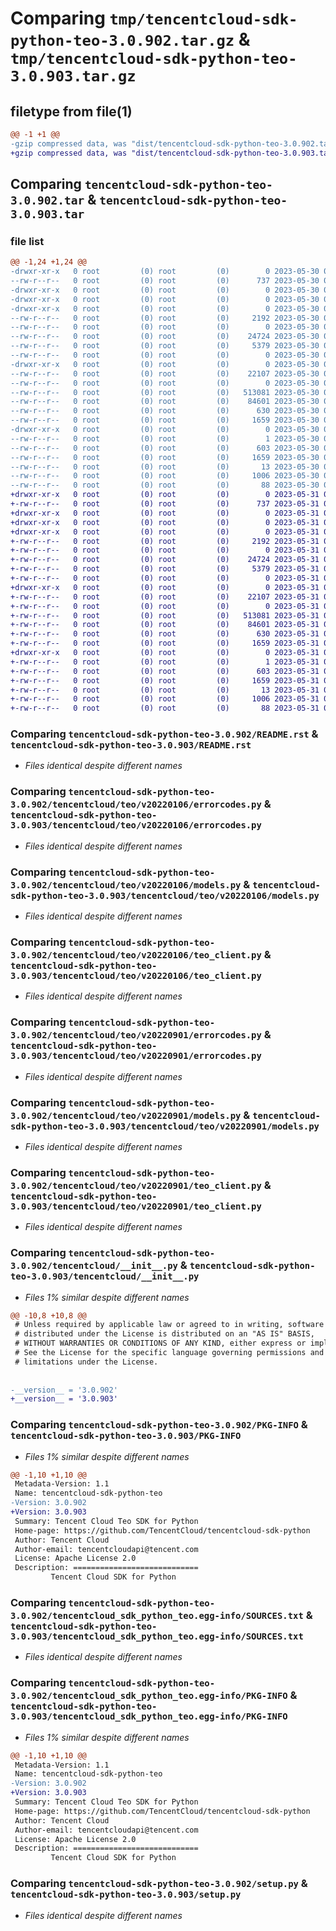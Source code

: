 # Comparing `tmp/tencentcloud-sdk-python-teo-3.0.902.tar.gz` & `tmp/tencentcloud-sdk-python-teo-3.0.903.tar.gz`

## filetype from file(1)

```diff
@@ -1 +1 @@
-gzip compressed data, was "dist/tencentcloud-sdk-python-teo-3.0.902.tar", last modified: Tue May 30 00:34:09 2023, max compression
+gzip compressed data, was "dist/tencentcloud-sdk-python-teo-3.0.903.tar", last modified: Wed May 31 02:22:42 2023, max compression
```

## Comparing `tencentcloud-sdk-python-teo-3.0.902.tar` & `tencentcloud-sdk-python-teo-3.0.903.tar`

### file list

```diff
@@ -1,24 +1,24 @@
-drwxr-xr-x   0 root         (0) root         (0)        0 2023-05-30 00:34:09.000000 tencentcloud-sdk-python-teo-3.0.902/
--rw-r--r--   0 root         (0) root         (0)      737 2023-05-30 00:34:09.000000 tencentcloud-sdk-python-teo-3.0.902/README.rst
-drwxr-xr-x   0 root         (0) root         (0)        0 2023-05-30 00:34:09.000000 tencentcloud-sdk-python-teo-3.0.902/tencentcloud/
-drwxr-xr-x   0 root         (0) root         (0)        0 2023-05-30 00:34:09.000000 tencentcloud-sdk-python-teo-3.0.902/tencentcloud/teo/
-drwxr-xr-x   0 root         (0) root         (0)        0 2023-05-30 00:34:09.000000 tencentcloud-sdk-python-teo-3.0.902/tencentcloud/teo/v20220106/
--rw-r--r--   0 root         (0) root         (0)     2192 2023-05-30 00:34:09.000000 tencentcloud-sdk-python-teo-3.0.902/tencentcloud/teo/v20220106/errorcodes.py
--rw-r--r--   0 root         (0) root         (0)        0 2023-05-30 00:34:09.000000 tencentcloud-sdk-python-teo-3.0.902/tencentcloud/teo/v20220106/__init__.py
--rw-r--r--   0 root         (0) root         (0)    24724 2023-05-30 00:34:09.000000 tencentcloud-sdk-python-teo-3.0.902/tencentcloud/teo/v20220106/models.py
--rw-r--r--   0 root         (0) root         (0)     5379 2023-05-30 00:34:09.000000 tencentcloud-sdk-python-teo-3.0.902/tencentcloud/teo/v20220106/teo_client.py
--rw-r--r--   0 root         (0) root         (0)        0 2023-05-30 00:34:09.000000 tencentcloud-sdk-python-teo-3.0.902/tencentcloud/teo/__init__.py
-drwxr-xr-x   0 root         (0) root         (0)        0 2023-05-30 00:34:09.000000 tencentcloud-sdk-python-teo-3.0.902/tencentcloud/teo/v20220901/
--rw-r--r--   0 root         (0) root         (0)    22107 2023-05-30 00:34:09.000000 tencentcloud-sdk-python-teo-3.0.902/tencentcloud/teo/v20220901/errorcodes.py
--rw-r--r--   0 root         (0) root         (0)        0 2023-05-30 00:34:09.000000 tencentcloud-sdk-python-teo-3.0.902/tencentcloud/teo/v20220901/__init__.py
--rw-r--r--   0 root         (0) root         (0)   513081 2023-05-30 00:34:09.000000 tencentcloud-sdk-python-teo-3.0.902/tencentcloud/teo/v20220901/models.py
--rw-r--r--   0 root         (0) root         (0)    84601 2023-05-30 00:34:09.000000 tencentcloud-sdk-python-teo-3.0.902/tencentcloud/teo/v20220901/teo_client.py
--rw-r--r--   0 root         (0) root         (0)      630 2023-05-30 00:34:09.000000 tencentcloud-sdk-python-teo-3.0.902/tencentcloud/__init__.py
--rw-r--r--   0 root         (0) root         (0)     1659 2023-05-30 00:34:09.000000 tencentcloud-sdk-python-teo-3.0.902/PKG-INFO
-drwxr-xr-x   0 root         (0) root         (0)        0 2023-05-30 00:34:09.000000 tencentcloud-sdk-python-teo-3.0.902/tencentcloud_sdk_python_teo.egg-info/
--rw-r--r--   0 root         (0) root         (0)        1 2023-05-30 00:34:09.000000 tencentcloud-sdk-python-teo-3.0.902/tencentcloud_sdk_python_teo.egg-info/dependency_links.txt
--rw-r--r--   0 root         (0) root         (0)      603 2023-05-30 00:34:09.000000 tencentcloud-sdk-python-teo-3.0.902/tencentcloud_sdk_python_teo.egg-info/SOURCES.txt
--rw-r--r--   0 root         (0) root         (0)     1659 2023-05-30 00:34:09.000000 tencentcloud-sdk-python-teo-3.0.902/tencentcloud_sdk_python_teo.egg-info/PKG-INFO
--rw-r--r--   0 root         (0) root         (0)       13 2023-05-30 00:34:09.000000 tencentcloud-sdk-python-teo-3.0.902/tencentcloud_sdk_python_teo.egg-info/top_level.txt
--rw-r--r--   0 root         (0) root         (0)     1006 2023-05-30 00:34:09.000000 tencentcloud-sdk-python-teo-3.0.902/setup.py
--rw-r--r--   0 root         (0) root         (0)       88 2023-05-30 00:34:09.000000 tencentcloud-sdk-python-teo-3.0.902/setup.cfg
+drwxr-xr-x   0 root         (0) root         (0)        0 2023-05-31 02:22:42.000000 tencentcloud-sdk-python-teo-3.0.903/
+-rw-r--r--   0 root         (0) root         (0)      737 2023-05-31 02:22:42.000000 tencentcloud-sdk-python-teo-3.0.903/README.rst
+drwxr-xr-x   0 root         (0) root         (0)        0 2023-05-31 02:22:42.000000 tencentcloud-sdk-python-teo-3.0.903/tencentcloud/
+drwxr-xr-x   0 root         (0) root         (0)        0 2023-05-31 02:22:42.000000 tencentcloud-sdk-python-teo-3.0.903/tencentcloud/teo/
+drwxr-xr-x   0 root         (0) root         (0)        0 2023-05-31 02:22:42.000000 tencentcloud-sdk-python-teo-3.0.903/tencentcloud/teo/v20220106/
+-rw-r--r--   0 root         (0) root         (0)     2192 2023-05-31 02:22:42.000000 tencentcloud-sdk-python-teo-3.0.903/tencentcloud/teo/v20220106/errorcodes.py
+-rw-r--r--   0 root         (0) root         (0)        0 2023-05-31 02:22:42.000000 tencentcloud-sdk-python-teo-3.0.903/tencentcloud/teo/v20220106/__init__.py
+-rw-r--r--   0 root         (0) root         (0)    24724 2023-05-31 02:22:42.000000 tencentcloud-sdk-python-teo-3.0.903/tencentcloud/teo/v20220106/models.py
+-rw-r--r--   0 root         (0) root         (0)     5379 2023-05-31 02:22:42.000000 tencentcloud-sdk-python-teo-3.0.903/tencentcloud/teo/v20220106/teo_client.py
+-rw-r--r--   0 root         (0) root         (0)        0 2023-05-31 02:22:42.000000 tencentcloud-sdk-python-teo-3.0.903/tencentcloud/teo/__init__.py
+drwxr-xr-x   0 root         (0) root         (0)        0 2023-05-31 02:22:42.000000 tencentcloud-sdk-python-teo-3.0.903/tencentcloud/teo/v20220901/
+-rw-r--r--   0 root         (0) root         (0)    22107 2023-05-31 02:22:42.000000 tencentcloud-sdk-python-teo-3.0.903/tencentcloud/teo/v20220901/errorcodes.py
+-rw-r--r--   0 root         (0) root         (0)        0 2023-05-31 02:22:42.000000 tencentcloud-sdk-python-teo-3.0.903/tencentcloud/teo/v20220901/__init__.py
+-rw-r--r--   0 root         (0) root         (0)   513081 2023-05-31 02:22:42.000000 tencentcloud-sdk-python-teo-3.0.903/tencentcloud/teo/v20220901/models.py
+-rw-r--r--   0 root         (0) root         (0)    84601 2023-05-31 02:22:42.000000 tencentcloud-sdk-python-teo-3.0.903/tencentcloud/teo/v20220901/teo_client.py
+-rw-r--r--   0 root         (0) root         (0)      630 2023-05-31 02:22:42.000000 tencentcloud-sdk-python-teo-3.0.903/tencentcloud/__init__.py
+-rw-r--r--   0 root         (0) root         (0)     1659 2023-05-31 02:22:42.000000 tencentcloud-sdk-python-teo-3.0.903/PKG-INFO
+drwxr-xr-x   0 root         (0) root         (0)        0 2023-05-31 02:22:42.000000 tencentcloud-sdk-python-teo-3.0.903/tencentcloud_sdk_python_teo.egg-info/
+-rw-r--r--   0 root         (0) root         (0)        1 2023-05-31 02:22:42.000000 tencentcloud-sdk-python-teo-3.0.903/tencentcloud_sdk_python_teo.egg-info/dependency_links.txt
+-rw-r--r--   0 root         (0) root         (0)      603 2023-05-31 02:22:42.000000 tencentcloud-sdk-python-teo-3.0.903/tencentcloud_sdk_python_teo.egg-info/SOURCES.txt
+-rw-r--r--   0 root         (0) root         (0)     1659 2023-05-31 02:22:42.000000 tencentcloud-sdk-python-teo-3.0.903/tencentcloud_sdk_python_teo.egg-info/PKG-INFO
+-rw-r--r--   0 root         (0) root         (0)       13 2023-05-31 02:22:42.000000 tencentcloud-sdk-python-teo-3.0.903/tencentcloud_sdk_python_teo.egg-info/top_level.txt
+-rw-r--r--   0 root         (0) root         (0)     1006 2023-05-31 02:22:42.000000 tencentcloud-sdk-python-teo-3.0.903/setup.py
+-rw-r--r--   0 root         (0) root         (0)       88 2023-05-31 02:22:42.000000 tencentcloud-sdk-python-teo-3.0.903/setup.cfg
```

### Comparing `tencentcloud-sdk-python-teo-3.0.902/README.rst` & `tencentcloud-sdk-python-teo-3.0.903/README.rst`

 * *Files identical despite different names*

### Comparing `tencentcloud-sdk-python-teo-3.0.902/tencentcloud/teo/v20220106/errorcodes.py` & `tencentcloud-sdk-python-teo-3.0.903/tencentcloud/teo/v20220106/errorcodes.py`

 * *Files identical despite different names*

### Comparing `tencentcloud-sdk-python-teo-3.0.902/tencentcloud/teo/v20220106/models.py` & `tencentcloud-sdk-python-teo-3.0.903/tencentcloud/teo/v20220106/models.py`

 * *Files identical despite different names*

### Comparing `tencentcloud-sdk-python-teo-3.0.902/tencentcloud/teo/v20220106/teo_client.py` & `tencentcloud-sdk-python-teo-3.0.903/tencentcloud/teo/v20220106/teo_client.py`

 * *Files identical despite different names*

### Comparing `tencentcloud-sdk-python-teo-3.0.902/tencentcloud/teo/v20220901/errorcodes.py` & `tencentcloud-sdk-python-teo-3.0.903/tencentcloud/teo/v20220901/errorcodes.py`

 * *Files identical despite different names*

### Comparing `tencentcloud-sdk-python-teo-3.0.902/tencentcloud/teo/v20220901/models.py` & `tencentcloud-sdk-python-teo-3.0.903/tencentcloud/teo/v20220901/models.py`

 * *Files identical despite different names*

### Comparing `tencentcloud-sdk-python-teo-3.0.902/tencentcloud/teo/v20220901/teo_client.py` & `tencentcloud-sdk-python-teo-3.0.903/tencentcloud/teo/v20220901/teo_client.py`

 * *Files identical despite different names*

### Comparing `tencentcloud-sdk-python-teo-3.0.902/tencentcloud/__init__.py` & `tencentcloud-sdk-python-teo-3.0.903/tencentcloud/__init__.py`

 * *Files 1% similar despite different names*

```diff
@@ -10,8 +10,8 @@
 # Unless required by applicable law or agreed to in writing, software
 # distributed under the License is distributed on an "AS IS" BASIS,
 # WITHOUT WARRANTIES OR CONDITIONS OF ANY KIND, either express or implied.
 # See the License for the specific language governing permissions and
 # limitations under the License.
 
 
-__version__ = '3.0.902'
+__version__ = '3.0.903'
```

### Comparing `tencentcloud-sdk-python-teo-3.0.902/PKG-INFO` & `tencentcloud-sdk-python-teo-3.0.903/PKG-INFO`

 * *Files 1% similar despite different names*

```diff
@@ -1,10 +1,10 @@
 Metadata-Version: 1.1
 Name: tencentcloud-sdk-python-teo
-Version: 3.0.902
+Version: 3.0.903
 Summary: Tencent Cloud Teo SDK for Python
 Home-page: https://github.com/TencentCloud/tencentcloud-sdk-python
 Author: Tencent Cloud
 Author-email: tencentcloudapi@tencent.com
 License: Apache License 2.0
 Description: ============================
         Tencent Cloud SDK for Python
```

### Comparing `tencentcloud-sdk-python-teo-3.0.902/tencentcloud_sdk_python_teo.egg-info/SOURCES.txt` & `tencentcloud-sdk-python-teo-3.0.903/tencentcloud_sdk_python_teo.egg-info/SOURCES.txt`

 * *Files identical despite different names*

### Comparing `tencentcloud-sdk-python-teo-3.0.902/tencentcloud_sdk_python_teo.egg-info/PKG-INFO` & `tencentcloud-sdk-python-teo-3.0.903/tencentcloud_sdk_python_teo.egg-info/PKG-INFO`

 * *Files 1% similar despite different names*

```diff
@@ -1,10 +1,10 @@
 Metadata-Version: 1.1
 Name: tencentcloud-sdk-python-teo
-Version: 3.0.902
+Version: 3.0.903
 Summary: Tencent Cloud Teo SDK for Python
 Home-page: https://github.com/TencentCloud/tencentcloud-sdk-python
 Author: Tencent Cloud
 Author-email: tencentcloudapi@tencent.com
 License: Apache License 2.0
 Description: ============================
         Tencent Cloud SDK for Python
```

### Comparing `tencentcloud-sdk-python-teo-3.0.902/setup.py` & `tencentcloud-sdk-python-teo-3.0.903/setup.py`

 * *Files identical despite different names*

